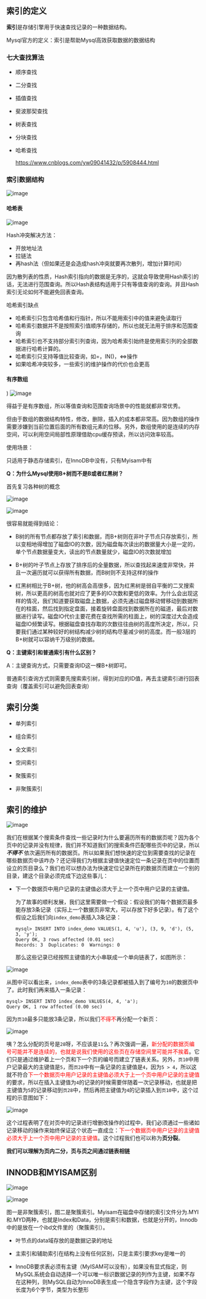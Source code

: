 ## 索引的定义

**索引**是存储引擎用于快速查找记录的一种数据结构。

Mysql官方的定义：索引是帮助Mysql高效获取数据的数据结构

### 七大查找算法

* 顺序查找

* 二分查找

* 插值查找

* 斐波那契查找

* 树表查找

* 分块查找

* 哈希查找

  https://www.cnblogs.com/yw09041432/p/5908444.html

### 索引数据结构

![image](https://github.com/whw19970927/Mysql-learning/blob/master/Image/image-20200717192100313.png)

#### 哈希表

![image](https://github.com/whw19970927/Mysql-learning/blob/master/Image/image-20200717192207981.png)

Hash冲突解决方法：

* 开放地址法
* 拉链法
* 再hash法（但如果还是会造成hash冲突就要再次散列，增加计算时间）

因为散列表的性质，Hash索引指向的数据是无序的，这就会导致使用Hash索引的话，无法进行范围查询。所以Hash表结构适用于只有等值查询的查询。并且Hash索引无论如何不能避免回表查询。

哈希索引缺点

* 哈希索引只包含哈希值和行指针，所以不能用索引中的值来避免读取行
* 哈希索引数据并不是按照索引值顺序存储的，所以也就无法用于排序和范围查询
* 哈希索引也不支持部分索引列查询，因为哈希索引始终是使用索引列的全部数据进行哈希计算的。
* 哈希索引只支持等值比较查询，如=，IN()，<=>操作
* 如果哈希冲突较多，一些索引的维护操作的代价也会更高



#### 有序数组

)
![image](https://github.com/whw19970927/Mysql-learning/blob/master/Image/image-20200717193043275.png)

得益于是有序数组，所以等值查询和范围查询场景中的性能就都非常优秀。

但由于数组的数据结构特性，修改，删除，插入的成本都非常高。因为数组的操作需要涉嫌到当前位置后面的所有数组元素的位移。另外，数组使用的是连续的内存空间，可以利用空间局部性原理借助cpu缓存预读，所以访问效率较高。



使用场景：

只适用于静态存储索引，在InnoDB中没有，只有Myisam中有



**Q：为什么Mysql使用B+树而不是B或者红黑树？**

首先复习各种树的概念

![image](https://github.com/whw19970927/Mysql-learning/blob/master/Image/image-20200717194541407.png)



![image](https://github.com/whw19970927/Mysql-learning/blob/master/Image/image-20200717195206478.png)

很容易就能得到结论：

* B树的所有节点都存放了索引和数据，而B+树则在非叶子节点只存放索引，所以变相地得增加了磁盘IO的次数，因为磁盘每次读出的数据量大小是一定的，单个节点数据量变大，读出的节点数量就少，磁盘IO的次数就增加

* B+树的叶子节点上存放了排序后的全量数据，所以查找起来速度非常快，并且一次遍历就可以获得所有数据，而B树则不支持这样的操作

* 红黑树相比于B+树，他的树高会高很多，因为红黑树是弱自平衡的二叉搜索树，所以更高的树高也就对应了更多的IO次数和更低的效率。为什么会出现这样的情况，我们知道要获取磁盘上数据，必须先通过磁盘移动臂移动到数据所在的柱面，然后找到指定盘面，接着旋转盘面找到数据所在的磁道，最后对数据进行读写。磁盘IO代价主要花费在查找所需的柱面上，树的深度过大会造成磁盘IO频繁读写。根据磁盘查找存取的次数往往由树的高度所决定，所以，只要我们通过某种较好的树结构减少树的结构尽量减少树的高度。而一般3层的B+树就可以容纳千万级别的数据。





**Q：主键索引和普通索引有什么区别？**

A：主键查询方式，只需要查询ID这一棵B+树即可。

​		普通索引查询方式则需要先搜索索引树，得到对应的ID值，再去主键索引进行回表查询（覆盖索引可以避免回表查询）





## 索引分类

* 单列索引
* 组合索引
* 全文索引
* 空间索引

* 聚簇索引
* 非聚簇索引



## 索引的维护

![image](https://github.com/whw19970927/Mysql-learning/blob/master/Image/image-20200717210049433.png)



我们在根据某个搜索条件查找一些记录时为什么要遍历所有的数据页呢？因为各个页中的记录并没有规律，我们并不知道我们的搜索条件匹配哪些页中的记录，所以 ***不得不*** 依次遍历所有的数据页。所以如果我们想快速的定位到需要查找的记录在哪些数据页中该咋办？还记得我们为根据主键值快速定位一条记录在页中的位置而设立的页目录么？我们也可以想办法为快速定位记录所在的数据页而建立一个别的目录，建这个目录必须完成下边这些事儿：

- 下一个数据页中用户记录的主键值必须大于上一个页中用户记录的主键值。

  为了故事的顺利发展，我们这里需要做一个假设：假设我们的每个数据页最多能存放3条记录（实际上一个数据页非常大，可以存放下好多记录）。有了这个假设之后我们向`index_demo`表插入3条记录：

  ```
  mysql> INSERT INTO index_demo VALUES(1, 4, 'u'), (3, 9, 'd'), (5, 3, 'y');
  Query OK, 3 rows affected (0.01 sec)
  Records: 3  Duplicates: 0  Warnings: 0
  ```

  那么这些记录已经按照主键值的大小串联成一个单向链表了，如图所示：

  

 ![image](https://github.com/whw19970927/Mysql-learning/blob/master/Image/image-20200717221327132.png)

  从图中可以看出来，`index_demo`表中的3条记录都被插入到了编号为`10`的数据页中了。此时我们再来插入一条记录：

  ```
  mysql> INSERT INTO index_demo VALUES(4, 4, 'a');
  Query OK, 1 row affected (0.00 sec)
  ```

  因为`页10`最多只能放3条记录，所以我们<span style="color:red">不得不</span>再分配一个新页：

 ![image](https://github.com/whw19970927/Mysql-learning/blob/master/Image/image-20200717221338823.png)

  咦？怎么分配的页号是`28`呀，不应该是`11`么？再次强调一遍，<span style="color:red">新分配的数据页编号可能并不是连续的，也就是说我们使用的这些页在存储空间里可能并不挨着</span>。它们只是通过维护着上一个页和下一个页的编号而建立了链表关系。另外，`页10`中用户记录最大的主键值是`5`，而`页28`中有一条记录的主键值是`4`，因为`5 > 4`，所以这就不符合<span style="color:red">下一个数据页中用户记录的主键值必须大于上一个页中用户记录的主键值</span>的要求，所以在插入主键值为`4`的记录的时候需要伴随着一次记录移动，也就是把主键值为`5`的记录移动到`页28`中，然后再把主键值为`4`的记录插入到`页10`中，这个过程的示意图如下：

  ![image](https://github.com/whw19970927/Mysql-learning/blob/master/Image/image-20200717221358355.png)

  这个过程表明了在对页中的记录进行增删改操作的过程中，我们必须通过一些诸如记录移动的操作来始终保证这个状态一直成立：<span style="color:red">下一个数据页中用户记录的主键值必须大于上一个页中用户记录的主键值</span>。这个过程我们也可以称为**页分裂**。

  **我们可以理解为页内二分，页与页之间通过链表相链**

## INNODB和MYISAM区别

 ![image](https://github.com/whw19970927/Mysql-learning/blob/master/Image/image-20200717211811071.png)

 ![image](https://github.com/whw19970927/Mysql-learning/blob/master/Image/image-20200717223158884.png)

图一是非聚簇索引，图二是聚簇索引。Myisam在磁盘中存储的索引文件分为.MYI和.MYD两种，也就是Index和Data，分别是索引和数据，也就是分开的，Innodb中的是放在一个ibd文件里的（聚簇索引）。





* 叶节点的data域存放的是数据记录的地址

* 主索引和辅助索引在结构上没有任何区别，只是主索引要求key是唯一的
* InnoDB要求表必须有主键（MyISAM可以没有），如果没有显式指定，则MySQL系统会自动选择一个可以唯一标识数据记录的列作为主键，如果不存在这种列，则MySQL自动为InnoDB表生成一个隐含字段作为主键，这个字段长度为6个字节，类型为长整形



